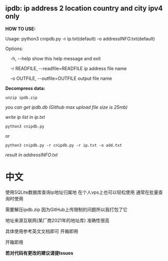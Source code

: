 ## ipdb: ip address 2 location country and city ipv4 only

**HOW TO USE:**

Usage: python3 cnipdb.py -r ip.txt(default) -o addressINFO.txt(default)

Options:

&nbsp;&nbsp;&nbsp;&nbsp;-h, --help            show this help message and exit

&nbsp;&nbsp;&nbsp;&nbsp;-r READFILE, --readfile=READFILE ip address file name

&nbsp;&nbsp;&nbsp;&nbsp;-o OUTFILE, --outfile=OUTFILE output file name

**Decompress data:**

``unzip ipdb.zip``

*you can get ipdb.db (Github max upload file size is 25mb)*

*write ip list in ip.txt*

``python3 cnipdb.py``

or

``python3 cnipdb.py -r cnipdb.py -r ip.txt -o add.txt``

*result in addressINFO.txt*


# 中文

使用SQLite数据库查询ip地址归属地 在个人vps上也可以轻松使用 通常在批量查询时使用

需要解压ipdb.zip 因为GitHub上传限制的问题所以我打包了它

地址来源互联网(某厂商2021年的地址库) 准确性很高

具体使用参考英文文档即可 开箱即用

开箱即用

**若对代码有更改的建议请提Issues**
